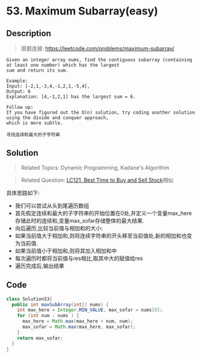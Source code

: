 # 53. Maximum Subarray(easy)

## Description
> 原题连接: https://leetcode.com/problems/maximum-subarray/

```
Given an integer array nums, find the contiguous subarray (containing at least one number) which has the largest 
sum and return its sum.

Example:
Input: [-2,1,-3,4,-1,2,1,-5,4],
Output: 6
Explanation: [4,-1,2,1] has the largest sum = 6.

Follow up:
If you have figured out the O(n) solution, try coding another solution using the divide and conquer approach,
which is more subtle.

寻找连续和最大的子字符串

```


## Solution
> Related Topics: Dynamic Programming, Kadane's Algorithm

> Related Question: [LC121. Best Time to Buy and Sell Stock](https://leetcode.com/problems/best-time-to-buy-and-sell-stock/)相似

具体思路如下:
* 我们可以尝试从头到尾遍历数组
* 首先假定连续和最大的子字符串的开始位置在0处,并定义一个变量max_here存储此时的连续和,变量max_sofar存储整体的最大结果.
* 向后遍历,比较当前值与相加和的大小:
* 如果当前值大于相加和,则将连续字符串的开头移至当前值处,新的相加和也变为当前值.   
* 如果当前值小于相加和,则将其加入相加和中
* 每次遍历时都将当前值与res相比,取其中大的赋值给res
* 遍历完成后,输出结果


## Code
```java
class Solution53{
  public int maxSubArray(int[] nums) {
    int max_here = Integer.MIN_VALUE, max_sofar = nums[0];
    for (int num : nums ) {
      max_here = Math.max(max_here + num, num);
      max_sofar = Math.max(max_here, max_sofar);
    }
    return max_sofar;
  }	
}
```

